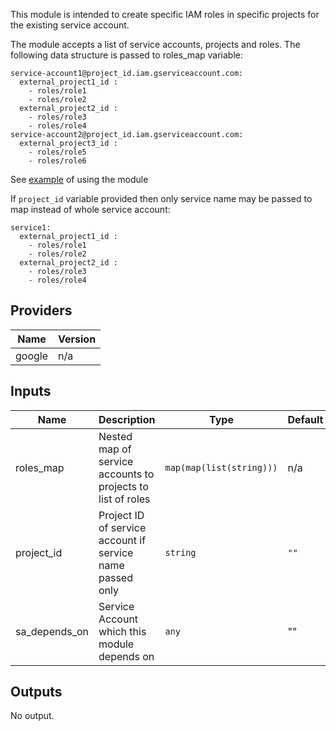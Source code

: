 This module is intended to create specific IAM roles in specific projects for the existing service account.

The module accepts a list of service accounts, projects and roles. The following data structure is passed to roles_map variable:

```
service-account1@project_id.iam.gserviceaccount.com:
  external_project1_id :
    - roles/role1
    - roles/role2
  external_project2_id :
    - roles/role3
    - roles/role4
service-account2@project_id.iam.gserviceaccount.com:
  external_project3_id :
    - roles/role5
    - roles/role6
```

See [example](../../examples/external-roles) of using the module

If `project_id` variable provided then only service name may be passed to map instead of whole service account:

```
service1:
  external_project1_id :
    - roles/role1
    - roles/role2
  external_project2_id :
    - roles/role3
    - roles/role4
```



## Providers

| Name | Version |
|------|---------|
| google | n/a |

## Inputs

| Name | Description | Type | Default | Required |
|------|-------------|------|---------|:-----:|
| roles\_map | Nested map of service accounts to projects to list of roles | `map(map(list(string)))` | n/a | yes |
| project\_id | Project ID of service account if service name passed only | `string` | `""` | no |
| sa\_depends\_on | Service Account which this module depends on | `any` | "" | no |

## Outputs

No output.
